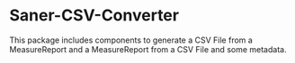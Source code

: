 # Saner-CSV-Converter
This package includes components to generate a CSV File from a MeasureReport and a MeasureReport from a CSV File and some metadata.
